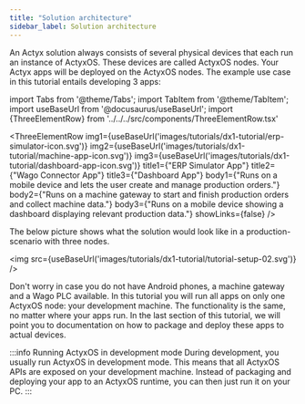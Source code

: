 ```yaml
---
title: "Solution architecture"
sidebar_label: Solution architecture
---
```


An Actyx solution always consists of several physical devices that each run an instance of ActyxOS. These devices are called ActyxOS nodes. Your Actyx apps will be deployed on the ActyxOS nodes. The example use case in this tutorial entails developing 3 apps:

import Tabs from '@theme/Tabs';
import TabItem from '@theme/TabItem';
import useBaseUrl from '@docusaurus/useBaseUrl';
import {ThreeElementRow} from '../../../src/components/ThreeElementRow.tsx'

<ThreeElementRow
    img1={useBaseUrl('images/tutorials/dx1-tutorial/erp-simulator-icon.svg')}
    img2={useBaseUrl('images/tutorials/dx1-tutorial/machine-app-icon.svg')}
    img3={useBaseUrl('images/tutorials/dx1-tutorial/dashboard-app-icon.svg')}
    title1={"ERP Simulator App"}
    title2={"Wago Connector App"}
    title3={"Dashboard App"}
    body1={"Runs on a mobile device and lets the user create and manage production orders."}
    body2={"Runs on a machine gateway to start and finish production orders and collect machine data."}
    body3={"Runs on a mobile device showing a dashboard displaying relevant production data."}
    showLinks={false}
/>

The below picture shows what the solution would look like in a production-scenario with three nodes.

<img src={useBaseUrl('images/tutorials/dx1-tutorial/tutorial-setup-02.svg')} />

Don't worry in case you do not have Android phones, a machine gateway and a Wago PLC available. In this tutorial you will run all apps on only one ActyxOS node: your development machine. The functionality is the same, no matter where your apps run. In the last section of this tutorial, we will point you to documentation on how to package and deploy these apps to actual devices.

:::info Running ActyxOS in development mode
During development, you usually run ActyxOS in development mode. This means that all ActyxOS APIs are exposed on your development machine. Instead of packaging and deploying your app to an ActyxOS runtime, you can then just run it on your PC.
:::
